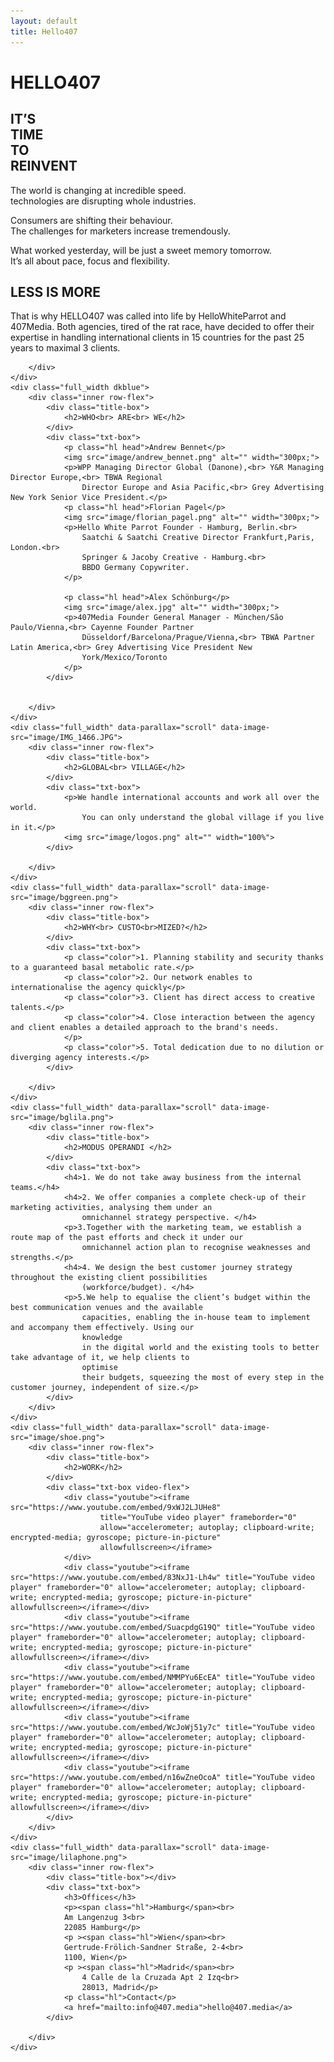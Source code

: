 ```yaml
---
layout: default
title: Hello407
---
```


<main>
    <div class="full_width first" data-parallax="scroll" data-image-src="image/phone.png">
        <h1>HELLO<span class="hl">407</span></h1>
        <!-- <img src="image/Group_4.png" alt="" class="arrow"> -->
    </div>
    <div class="full_width red">
        <div class="inner row-flex">
            <div class="title-box">
                <h2>IT’S<br> TIME<br> TO<br> REINVENT</h2>
            </div>
            <div class="txt-box">
                <p>The world is changing at incredible speed.<br>
                    technologies are disrupting whole industries.</p>
                <p>Consumers are shifting their behaviour.<br>
                    The challenges for marketers increase tremendously. </p>
                <p>What worked yesterday, will be just a sweet memory tomorrow.<br>
                    It’s all about pace, focus and flexibility.
                </p>
            </div>
        </div>
    </div>
    <div class="full_width" data-parallax="scroll" data-image-src="image/2dudes.png">
        <div class="inner row-flex">
            <div class="title-box">
                <h2 >LESS IS MORE</h2>
            </div>
            <div class="txt-box">
                <p >That is why HELLO407 was called into life by HelloWhiteParrot and 407Media.
                    Both agencies, tired of the rat race, have decided to offer their expertise in handling
                    international
                    clients in 15 countries for the past 25 years to maximal 3 clients.</p>
            </div>

        </div>
    </div>
    <div class="full_width dkblue">
        <div class="inner row-flex">
            <div class="title-box">
                <h2>WHO<br> ARE<br> WE</h2>
            </div>
            <div class="txt-box">
                <p class="hl head">Andrew Bennet</p>
                <img src="image/andrew_bennet.png" alt="" width="300px;">
                <p>WPP Managing Director Global (Danone),<br> Y&R Managing Director Europe,<br> TBWA Regional
                    Director Europe and Asia Pacific,<br> Grey Advertising New York Senior Vice President.</p>
                <p class="hl head">Florian Pagel</p>
                <img src="image/florian_pagel.png" alt="" width="300px;">
                <p>Hello White Parrot Founder - Hamburg, Berlin.<br>
                    Saatchi & Saatchi Creative Director Frankfurt,Paris, London.<br>
                    Springer & Jacoby Creative - Hamburg.<br>
                    BBDO Germany Copywriter.
                </p>

                <p class="hl head">Alex Schönburg</p>
                <img src="image/alex.jpg" alt="" width="300px;">
                <p>407Media Founder General Manager - München/São Paulo/Vienna,<br> Cayenne Founder Partner
                    Düsseldorf/Barcelona/Prague/Vienna,<br> TBWA Partner Latin America,<br> Grey Advertising Vice President New
                    York/Mexico/Toronto
                </p>
            </div>


        </div>
    </div>
    <div class="full_width" data-parallax="scroll" data-image-src="image/IMG_1466.JPG">
        <div class="inner row-flex">
            <div class="title-box">
                <h2>GLOBAL<br> VILLAGE</h2>
            </div>
            <div class="txt-box">
                <p>We handle international accounts and work all over the world.
                    You can only understand the global village if you live in it.</p>
                <img src="image/logos.png" alt="" width="100%">
            </div>

        </div>
    </div>
    <div class="full_width" data-parallax="scroll" data-image-src="image/bggreen.png">
        <div class="inner row-flex">
            <div class="title-box">
                <h2>WHY<br> CUSTO<br>MIZED?</h2>
            </div>
            <div class="txt-box">
                <p class="color">1. Planning stability and security thanks to a guaranteed basal metabolic rate.</p>
                <p class="color">2. Our network enables to internationalise the agency quickly</p>
                <p class="color">3. Client has direct access to creative talents.</p>
                <p class="color">4. Close interaction between the agency and client enables a detailed approach to the brand's needs.
                </p>
                <p class="color">5. Total dedication due to no dilution or diverging agency interests.</p>
            </div>

        </div>
    </div>
    <div class="full_width" data-parallax="scroll" data-image-src="image/bglila.png">
        <div class="inner row-flex">
            <div class="title-box">
                <h2>MODUS OPERANDI </h2>
            </div>
            <div class="txt-box">
                <h4>1. We do not take away business from the internal teams.</h4>
                <h4>2. We offer companies a complete check-up of their marketing activities, analysing them under an
                    omnichannel strategy perspective. </h4>
                <p>3.Together with the marketing team, we establish a route map of the past efforts and check it under our
                    omnichannel action plan to recognise weaknesses and strengths.</p>
                <h4>4. We design the best customer journey strategy throughout the existing client possibilities
                    (workforce/budget). </h4>
                <p>5.We help to equalise the client’s budget within the best communication venues and the available
                    capacities, enabling the in-house team to implement and accompany them effectively. Using our
                    knowledge
                    in the digital world and the existing tools to better take advantage of it, we help clients to
                    optimise
                    their budgets, squeezing the most of every step in the customer journey, independent of size.</p>
            </div>
        </div>
    </div>
    <div class="full_width" data-parallax="scroll" data-image-src="image/shoe.png">
        <div class="inner row-flex">
            <div class="title-box">
                <h2>WORK</h2>
            </div>
            <div class="txt-box video-flex">
                <div class="youtube"><iframe src="https://www.youtube.com/embed/9xWJ2LJUHe8"
                        title="YouTube video player" frameborder="0"
                        allow="accelerometer; autoplay; clipboard-write; encrypted-media; gyroscope; picture-in-picture"
                        allowfullscreen></iframe>
                </div>
                <div class="youtube"><iframe src="https://www.youtube.com/embed/83NxJ1-Lh4w" title="YouTube video player" frameborder="0" allow="accelerometer; autoplay; clipboard-write; encrypted-media; gyroscope; picture-in-picture" allowfullscreen></iframe></div>
                <div class="youtube"><iframe src="https://www.youtube.com/embed/SuacpdgG19Q" title="YouTube video player" frameborder="0" allow="accelerometer; autoplay; clipboard-write; encrypted-media; gyroscope; picture-in-picture" allowfullscreen></iframe></div>
                <div class="youtube"><iframe src="https://www.youtube.com/embed/NMMPYu6EcEA" title="YouTube video player" frameborder="0" allow="accelerometer; autoplay; clipboard-write; encrypted-media; gyroscope; picture-in-picture" allowfullscreen></iframe></div>
                <div class="youtube"><iframe src="https://www.youtube.com/embed/WcJoWj51y7c" title="YouTube video player" frameborder="0" allow="accelerometer; autoplay; clipboard-write; encrypted-media; gyroscope; picture-in-picture" allowfullscreen></iframe></div>
                <div class="youtube"><iframe src="https://www.youtube.com/embed/n16wZneOcoA" title="YouTube video player" frameborder="0" allow="accelerometer; autoplay; clipboard-write; encrypted-media; gyroscope; picture-in-picture" allowfullscreen></iframe></div>
            </div>
        </div>
    </div>
    <div class="full_width" data-parallax="scroll" data-image-src="image/lilaphone.png">
        <div class="inner row-flex">
            <div class="title-box"></div>
            <div class="txt-box">
                <h3>Offices</h3>
                <p><span class="hl">Hamburg</span><br>
                Am Langenzug 3<br>
                22085 Hamburg</p>
                <p ><span class="hl">Wien</span><br>
                Gertrude-Frölich-Sandner Straße, 2-4<br>
                1100, Wien</p>
                <p ><span class="hl">Madrid</span><br>
                    4 Calle de la Cruzada Apt 2 Izq<br>
                    28013, Madrid</p>
                <p class="hl">Contact</p>
                <a href="mailto:info@407.media">hello@407.media</a>
            </div>

        </div>
    </div>
</main>